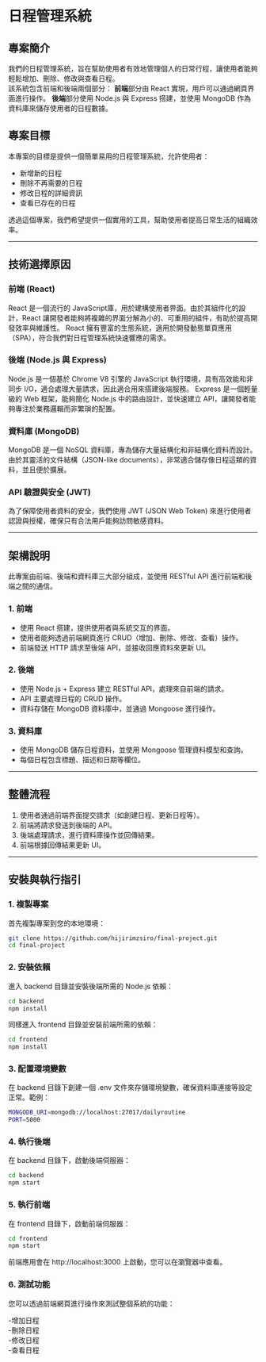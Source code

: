 # 日程管理系統

## 專案簡介
我們的日程管理系統，旨在幫助使用者有效地管理個人的日常行程，讓使用者能夠輕鬆增加、刪除、修改與查看日程。  
該系統包含前端和後端兩個部分：
**前端**部分由 React 實現，用戶可以通過網頁界面進行操作。
**後端**部分使用 Node.js 與 Express 搭建，並使用 MongoDB 作為資料庫來儲存使用者的日程數據。

## 專案目標
本專案的目標是提供一個簡單易用的日程管理系統，允許使用者：
- 新增新的日程
- 刪除不再需要的日程
- 修改日程的詳細資訊
- 查看已存在的日程

透過這個專案，我們希望提供一個實用的工具，幫助使用者提高日常生活的組織效率。

---

## 技術選擇原因

### 前端 (React)
React 是一個流行的 JavaScript庫，用於建構使用者界面。由於其組件化的設計，React 讓開發者能夠將複雜的界面分解為小的、可重用的組件，有助於提高開發效率與維護性。
React 擁有豐富的生態系統，適用於開發動態單頁應用（SPA），符合我們對日程管理系統快速響應的需求。

### 後端 (Node.js 與 Express)
Node.js 是一個基於 Chrome V8 引擎的 JavaScript 執行環境，具有高效能和非同步 I/O，適合處理大量請求，因此適合用來搭建後端服務。
Express 是一個輕量級的 Web 框架，能夠簡化 Node.js 中的路由設計，並快速建立 API，讓開發者能夠專注於業務邏輯而非繁瑣的配置。

### 資料庫 (MongoDB)
MongoDB 是一個 NoSQL 資料庫，專為儲存大量結構化和非結構化資料而設計。由於其靈活的文件結構（JSON-like documents），非常適合儲存像日程這類的資料，並且便於擴展。

### API 驗證與安全 (JWT)
為了保障使用者資料的安全，我們使用 JWT (JSON Web Token) 來進行使用者認證與授權，確保只有合法用戶能夠訪問敏感資料。

---

## 架構說明
此專案由前端、後端和資料庫三大部分組成，並使用 RESTful API 進行前端和後端之間的通信。

### 1. 前端
- 使用 React 搭建，提供使用者與系統交互的界面。
- 使用者能夠透過前端網頁進行 CRUD（增加、刪除、修改、查看）操作。
- 前端發送 HTTP 請求至後端 API，並接收回應資料來更新 UI。

### 2. 後端
- 使用 Node.js + Express 建立 RESTful API，處理來自前端的請求。
- API 主要處理日程的 CRUD 操作。
- 資料存儲在 MongoDB 資料庫中，並通過 Mongoose 進行操作。

### 3. 資料庫
- 使用 MongoDB 儲存日程資料，並使用 Mongoose 管理資料模型和查詢。
- 每個日程包含標題、描述和日期等欄位。

---

## 整體流程
1. 使用者通過前端界面提交請求（如創建日程、更新日程等）。
2. 前端將請求發送到後端的 API。
3. 後端處理請求，進行資料庫操作並回傳結果。
4. 前端根據回傳結果更新 UI。

---

## 安裝與執行指引

### 1. 複製專案
首先複製專案到您的本地環境：

```bash
git clone https://github.com/hijirimzsiro/final-project.git
cd final-project
```

### 2. 安裝依賴
進入 backend 目錄並安裝後端所需的 Node.js 依賴：
```bash
cd backend
npm install
```
同樣進入 frontend 目錄並安裝前端所需的依賴：
```bash
cd frontend
npm install
```

### 3. 配置環境變數
在 backend 目錄下創建一個 .env 文件來存儲環境變數，確保資料庫連接等設定正常。範例：
```bash
MONGODB_URI=mongodb://localhost:27017/dailyroutine
PORT=5000
```

### 4. 執行後端
在 backend 目錄下，啟動後端伺服器：
```bash
cd backend
npm start
```
### 5. 執行前端
在 frontend 目錄下，啟動前端伺服器：
```bash
cd frontend
npm start
```

前端應用會在 http://localhost:3000 上啟動，您可以在瀏覽器中查看。

### 6. 測試功能
您可以透過前端網頁進行操作來測試整個系統的功能：

-增加日程  
-刪除日程  
-修改日程  
-查看日程  



